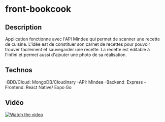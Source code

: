 # front-bookcook

## Description
Application fonctionne avec l'API Mindee qui permet de scanner une recette de cuisine.
L'idée est de constituer son carnet de recettes pour pouvoir trouver facilement et sauvegarder une recette.
La recette est éditable à l'infini et permet aussi d'ajouter une photo de sa réalisation.

## Technos
-BDD/Cloud: MongoDB/Cloudinary
-API: Mindee
-Backend: Express
-Frontend: React Native/ Expo Go

## Vidéo
[![Watch the video](https://res.cloudinary.com/dj6cmwlv8/image/upload/v1729686555/cahierderecettes_preview.png)](https://res.cloudinary.com/dj6cmwlv8/video/upload/v1729686555/cahierderecettes_uteqrl.mp4)
